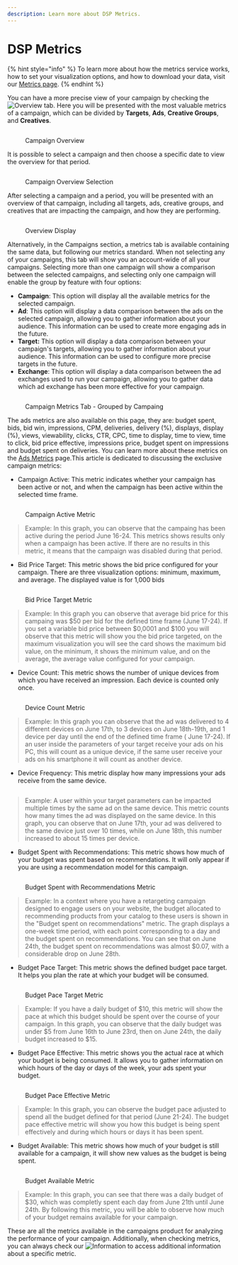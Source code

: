 ```yaml
---
description: Learn more about DSP Metrics.
---
```


# DSP Metrics

{% hint style="info" %}
To learn more about how the metrics service works, how to set your visualization options, and how to download your data, visit our [Metrics page](../metrics.md).&#x20;
{% endhint %}

You can have a more precise view of your campaign by checking the <img src="../../.gitbook/assets/image (32) (1).png" alt="Overview" data-size="line"> tab. Here you will be presented with the most valuable metrics of a campaign, which can be divided by **Targets**, **Ads**, **Creative Groups**, and **Creatives**.

<figure><img src="../../.gitbook/assets/image (34) (1).png" alt=""><figcaption><p>Campaign Overview</p></figcaption></figure>

It is possible to select a campaign and then choose a specific date to view the overview for that period.

<figure><img src="../../.gitbook/assets/image (33) (1).png" alt=""><figcaption><p>Campaign Overview Selection</p></figcaption></figure>

After selecting a campaign and a period, you will be presented with an overview of that campaign, including all targets, ads, creative groups, and creatives that are impacting the campaign, and how they are performing.

<figure><img src="../../.gitbook/assets/image (228).png" alt=""><figcaption><p>Overview Display</p></figcaption></figure>

Alternatively, in the Campaigns section, a metrics tab is available containing the same data, but following our metrics standard. When not selecting any of your campaigns, this tab will show you an account-wide of all your campaigns. Selecting more than one campaign will show a comparison between the selected campaigns, and selecting only one campaign will enable the group by feature with four options:

* **Campaign**: This option will display all the available metrics for the selected campaign.
* **Ad**: This option will display a data comparison between the ads on the selected campaign, allowing you to gather information about your audience. This information can be used to create more engaging ads in the future.
* **Target:** This option will display a data comparison between your campaign's targets, allowing you to gather information about your audience. This information can be used to configure more precise targets in the future.
* **Exchange**: This option will display a data comparison between the ad exchanges used to run your campaign, allowing you to gather data which ad exchange has been more effective for your campaign.

<figure><img src="../../.gitbook/assets/image (229).png" alt=""><figcaption><p>Campaign Metrics Tab - Grouped by Campaing</p></figcaption></figure>

The ads metrics are also available on this page, they are: budget spent, bids, bid win, impressions, CPM, deliveries, delivery (%), displays, display (%), views, viewability, clicks, CTR, CPC, time to display, time to view, time to click, bid price effective, impressions price, budget spent on impressions and budget spent on deliveries. You can learn more about these metrics on the [Ads Metrics](../ad-server/ads/ads-metrics.md) page.This article is dedicated to discussing the exclusive campaign metrics:

* Campaign Active: This metric indicates whether your campaign has been active or not, and when the campaign has been active within the selected time frame.

<figure><img src="../../.gitbook/assets/image (230).png" alt=""><figcaption><p>Campaign Active Metric</p></figcaption></figure>

> Example: In this graph, you can observe that the campaing has been active during the period June 16-24. This metrics shows results only when a campaign has been active. If there are no results in this metric, it means that the campaign was disabled during that period.

* Bid Price Target: This metric shows the bid price configured for your campaign. There are three visualization options: minimum, maximum, and average. The displayed value is for 1,000 bids

<figure><img src="../../.gitbook/assets/image (231).png" alt=""><figcaption><p>Bid Price Target Metric</p></figcaption></figure>

> Example: In this graph you can observe that average bid price for this campaing was $50 per bid for the defined time frame (June 17-24). If you set a variable bid price between $0,0001 and $100 you will observe that this metric will show you the bid price targeted, on the maximum visualization you will see the card shows the maximum bid value, on the minimum, it shows the minimum value, and on the average, the average value configured for your campaign.

* Device Count: This metric shows the number of unique devices from which you have received an impression. Each device is counted only once.

<figure><img src="../../.gitbook/assets/image (232).png" alt=""><figcaption><p>Device Count Metric</p></figcaption></figure>

> Example: In this graph you can observe that the ad was delivered to 4 different devices on June 17th, to 3 devices on June 18th-19th, and 1 device per day until the end of the defined time frame ( June 17-24). If an user inside the parameters of your target receive your ads on his PC, this will count as a unique device, if the same user receive your ads on his smartphone it will count as another device.

* Device Frequency: This metric display how many impressions your ads receive from the same device.

<figure><img src="../../.gitbook/assets/image (233).png" alt=""><figcaption></figcaption></figure>

> Example: A user within your target parameters can be impacted multiple times by the same ad on the same device. This metric counts how many times the ad was displayed on the same device. In this graph, you can observe that on June 17th, your ad was delivered to the same device just over 10 times, while on June 18th, this number increased to about 15 times per device.

* Budget Spent with Recommendations: This metric shows how much of your budget was spent based on recommendations. It will only appear if you are using a recommendation model for this campaign.

<figure><img src="../../.gitbook/assets/image (3).png" alt=""><figcaption><p>Budget Spent with Recommendations Metric</p></figcaption></figure>



> Example: In a context where you have a retargeting campaign designed to engage users on your website, the budget allocated to recommending products from your catalog to these users is shown in the "Budget spent on recommendations" metric. The graph displays a one-week time period, with each point corresponding to a day and the budget spent on recommendations. You can see that on June 24th, the budget spent on recommendations was almost $0.07, with a considerable drop on June 28th.

* Budget Pace Target: This metric shows the defined budget pace target. It helps you plan the rate at which your budget will be consumed.

<figure><img src="../../.gitbook/assets/image (234).png" alt=""><figcaption><p>Budget Pace Target Metric</p></figcaption></figure>

> Example: If you have a daily budget of $10, this metric will show the pace at which this budget should be spent over the course of your campaign. In this graph, you can observe that the daily budget was under $5 from June 16th to June 23rd, then on June 24th, the daily budget increased to $15.

* Budget Pace Effective: This metric shows you the actual race at which your budget is being consumed. It allows you to gather information on which hours of the day or days of the week, your ads spent your budget.

<figure><img src="../../.gitbook/assets/image (224).png" alt=""><figcaption><p>Budget Pace Effective Metric</p></figcaption></figure>



> Example: In this graph, you can observe the budget pace adjusted to spend all the budget defined for that period (June 21-24). The budget pace effective metric will show you how this budget is being spent effectively and during which hours or days it has been spent.

* Budget Available: This metric shows how much of your budget is still available for a campaign, it will show new values as the budget is being spent.

<figure><img src="../../.gitbook/assets/image (225).png" alt=""><figcaption><p>Budget Available Metric</p></figcaption></figure>

> Example: In this graph, you can see that there was a daily budget of $30, which was completly spent each day from June 21th until June 24th. By following this metric, you will be able to observe how much of your budget remains available for your campaign.

These are all the metrics available in the campaigns product for analyzing the performance of your campaign.  Additionally, when checking metrics, you can always check our <img src="../../.gitbook/assets/image (28) (2).png" alt="Information" data-size="line"> to access additional information about a specific metric.
